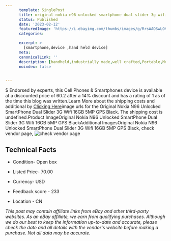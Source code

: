 ```yaml
---
      template: SinglePost
      title: original nokia n96 unlocked smartphone dual slider 3g wifi 16gb 5mp gps black
      status: Published
      date: '2023-02-12'
      featuredImage: 'https://i.ebayimg.com/thumbs/images/g/RrsAAOSwLOViPsui/s-l225.jpg'
      categories: 

      excerpt: >-
        [smartphone,device ,hand held device]
      meta:
      canonicalLink: ''
      description: [handheld,industrially made,well crafted,Portable,Mobile,Compact,Convenient,Lightweight,Maneuverable,Man-portable,Miniature,Carriable,Hand-held,Light,Holdable,Transportable,Mobile device,Pocket-sized,On-the-go,Wireless,Cordless,Compact size,Convenient size, smartphone,device ,hand held device]
      noindex: false

        
---
```

$
    Endorsed by experts, this Cell Phones & Smartphones device is available at a discounted price of 60.2 after a 14% discount and has a rating of 1 as of the time this blog was written.Learn More about the shipping costs and additional by [Clicking Here](https://www.ebay.com/itm/403566284419?hash=item5df66cce83%3Ag%3ARrsAAOSwLOViPsui&mkevt=1&mkcid=1&mkrid=711-53200-19255-0&campid=%253CePNCampaignId%253E&customid=%253CreferenceId%253E&toolid=10049)image urls for the Original Nokia N96 Unlocked SmartPhone Dual Slider 3G Wifi 16GB 5MP GPS Black. The shipping cost is undefined.Product ImageOriginal Nokia N96 Unlocked SmartPhone Dual Slider 3G Wifi 16GB 5MP GPS BlackAdditional ImagesOriginal Nokia N96 Unlocked SmartPhone Dual Slider 3G Wifi 16GB 5MP GPS Black, check vendor page, ![check vendor page](https://origin-galleryplus.ebayimg.com/ws/web/403566284419_2_0_1/225x225.jpg,https://origin-galleryplus.ebayimg.com/ws/web/403566284419_3_0_1/225x225.jpg,https://origin-galleryplus.ebayimg.com/ws/web/403566284419_4_0_1/225x225.jpg,https://origin-galleryplus.ebayimg.com/ws/web/403566284419_5_0_1/225x225.jpg,https://origin-galleryplus.ebayimg.com/ws/web/403566284419_6_0_1/225x225.jpg,https://origin-galleryplus.ebayimg.com/ws/web/403566284419_7_0_1/225x225.jpg,https://origin-galleryplus.ebayimg.com/ws/web/403566284419_8_0_1/225x225.jpg,https://origin-galleryplus.ebayimg.com/ws/web/403566284419_9_0_1/225x225.jpg,https://origin-galleryplus.ebayimg.com/ws/web/403566284419_10_0_1/225x225.jpg,https://origin-galleryplus.ebayimg.com/ws/web/403566284419_11_0_1/225x225.jpg,https://origin-galleryplus.ebayimg.com/ws/web/403566284419_12_0_1/225x225.jpg)
    
    

 ## Technical Facts 



     
      

 - Condition- Open box 


      

 - Listed Price- 70.00 


      

 - Currency- USD 


      

 - Feedback score - 233 


      

 - Location - CN 


      
      

 *_This post may contain affiliate links from eBay and other third-party websites. As an eBay affiliate, we earn from qualifying purchases. Although we do our best to keep the information up-to-date and accurate, please check the date and all details with the vendor's website before making a purchase. Not all data may be accurate._*



    
    
    
    
    